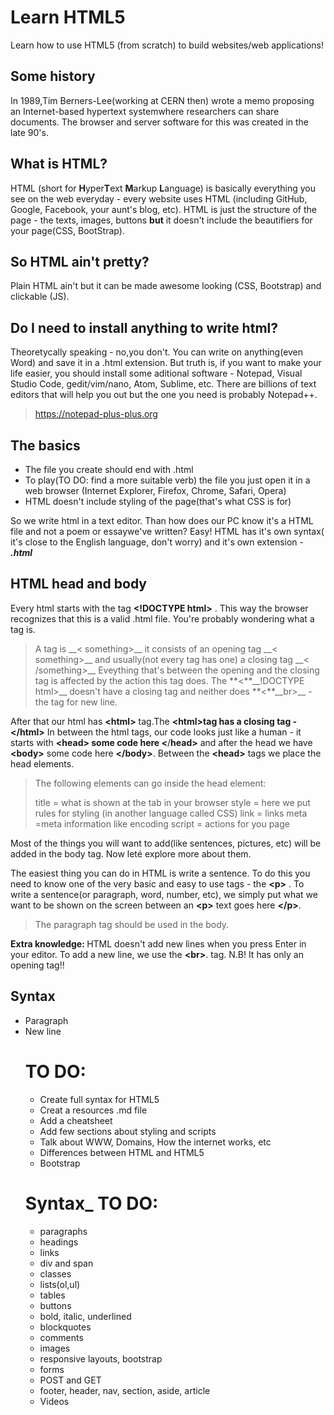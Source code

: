 # Learn HTML5
Learn how to use HTML5 (from scratch) to build websites/web applications!

## Some history
In 1989,Tim Berners-Lee(working at CERN then) wrote a memo proposing an Internet-based hypertext systemwhere researchers can share documents. The browser and server software for this was created in the late 90's.

## What is HTML?
HTML (short for **H**yper**T**ext **M**arkup **L**anguage) is basically 
everything you see on the web everyday - every website uses HTML
(including GitHub, Google, Facebook, your aunt's blog, etc).
HTML is just the structure of the page - the texts, images, 
buttons **but** it doesn't include the beautifiers for your page(CSS, BootStrap).

## So HTML ain't pretty?
Plain HTML ain't but it can be made awesome looking (CSS, Bootstrap) and clickable (JS).

## Do I need to install anything to write html?
Theoretycally speaking - no,you don't. You can write on anything(even Word)
and save it in a .html extension. But truth is, if you want to make your life easier,
you should install some aditional software - Notepad, Visual Studio Code, gedit/vim/nano, Atom, Sublime, etc.
There are billions of text editors that will help you out but the one you need is probably Notepad++.
> https://notepad-plus-plus.org

## The basics 
<ul> 
    <li> The file you create should end with .html </li>
    <li> To play(TO DO: find a more suitable verb) the file you just open it in a web browser (Internet Explorer, Firefox, Chrome, Safari, Opera) </li>
    <li> HTML doesn't include styling of the page(that's what CSS is for) </li>
</ul>

So we write html in a text editor. Than how does our PC know it's a HTML file and not a poem or essaywe've written? Easy! HTML has it's own syntax( it's close to the English language, don't worry) and it's own extension - **_.html_**

## HTML head and body

Every html starts with the tag **<**__!DOCTYPE html>__ . This way the browser recognizes that this is a valid .html file.
You're probably wondering what a tag is.
<blockquote>A tag is __< something>__ it consists of an opening tag __< something>__  and usually(not every tag has one) a closing tag __< /something>__  Eveything that's between the opening and the closing tag is affected by the action this tag does. The **<**__!DOCTYPE html>__ doesn't have a closing tag and neither does **<**__br>__ - the tag for new line.  </blockquote>

After that our html has **<**__html>__ tag.The **<**__html>__tag has a closing tag - **<**__/html>__  In between the html tags, our code looks just like a human - it starts with __<__**head> some code here <**/**head>** and after the head we have **<**__body>__ some code here __<__**/body>**. Between the **<**__head>__ tags we place the head elements.
<blockquote>
The following elements can go inside the head element:

title = what is shown at the tab in your browser
style = here we put rules for styling (in another language called CSS)
link = links
meta =meta information like encoding
script = actions for you page
</blockquote>
Most of the things you will want to add(like sentences, pictures, etc) will be added in the body tag. Now leté explore more about them.

The easiest thing you can do in HTML is write a sentence. To do this you need to know one of the very basic and easy to use tags - the 
__<__**p>** . To write a sentence(or paragraph, word, number, etc), we simply put what we want to be shown on the screen between an __<__**p>** text goes here __<__**/p>**. 
<blockquote> The paragraph tag should be used in the body. </blockquote>

<b> Extra knowledge: </b> HTML doesn't add new lines when you press Enter in your editor. To add a new line, we use the __<__**br>**. tag. N.B! It has only an opening tag!!



## Syntax
<ul> 
<li>  Paragraph 
<li>  New line

# TO DO:
<ul> 
<li> Create full syntax for HTML5
<li> Creat a resources .md file
<li> Add a cheatsheet
<li> Add few sections about styling and scripts
<li> Talk about WWW, Domains, How the internet works, etc 
<li> Differences between HTML and HTML5
<li> Bootstrap
</ul>

# Syntax_ TO DO:
<ul>
<li> paragraphs
<li> headings
<li> links
<li> div and span
<li> classes
<li> lists(ol,ul)
<li> tables
<li> buttons
<li> bold, italic, underlined
<li> blockquotes
<li> comments
<li>images
<li> responsive layouts, bootstrap
<li> forms
<li> POST and GET
<li> footer, header, nav, section, aside, article
<li> Videos

